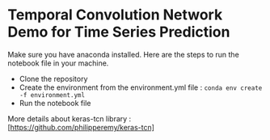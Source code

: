 # Temporal Convolution Network Demo for Time Series Prediction

Make sure you have anaconda installed. Here are the steps to run the notebook file in your machine.

- Clone the repository
- Create the environment from the environment.yml file : `conda env create -f environment.yml`
- Run the notebook file

More details about keras-tcn library : [https://github.com/philipperemy/keras-tcn]
